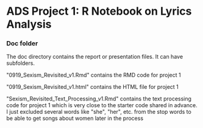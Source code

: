 # ADS Project 1:  R Notebook on Lyrics Analysis

### Doc folder

The doc directory contains the report or presentation files. It can have subfolders.  

"0919_Sexism_Revisited_v1.Rmd" contains the RMD code for project 1

"0919_Sexism_Revisited_v1.html" contains the HTML file for project 1

"Sexism_Revisited_Text_Processing_v1.Rmd" contains the text processing code for project 1 which is very close to the starter code shared in advance. I just excluded several words like "she", "her", etc. from the stop words to be able to get songs about women later in the process
